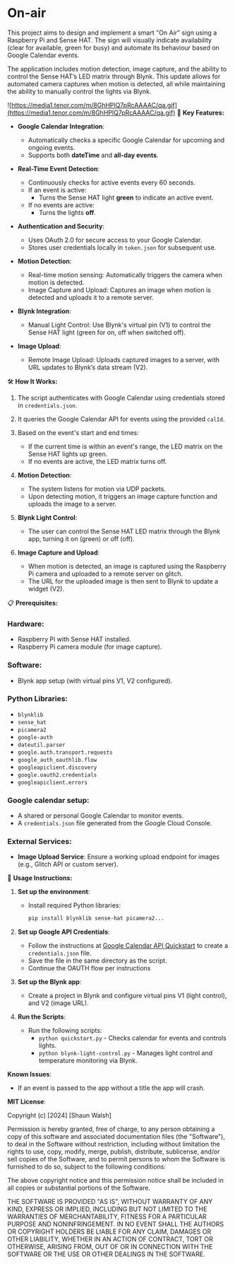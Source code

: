 # On-air
This project aims to design and implement a smart "On Air" sign using a Raspberry Pi and Sense HAT. The sign will visually indicate availability (clear for available, green for busy) and automate its behaviour based on Google Calendar events.

The application includes motion detection, image capture, and the ability to control the Sense HAT’s LED matrix through Blynk. This update allows for automated camera captures when motion is detected, all while maintaining the ability to manually control the lights via Blynk.

![https://media1.tenor.com/m/8GhHPlQ7pRcAAAAC/qa.gif](https://media1.tenor.com/m/8GhHPlQ7pRcAAAAC/qa.gif)
🔧 **Key Features:**
- **Google Calendar Integration**:
  - Automatically checks a specific Google Calendar for upcoming and ongoing events.
  - Supports both **dateTime** and **all-day events**.
  
- **Real-Time Event Detection**:
  - Continuously checks for active events every 60 seconds.
  - If an event is active:
    - Turns the Sense HAT light **green** to indicate an active event.
  - If no events are active:
    - Turns the lights **off**.

- **Authentication and Security**:
  - Uses OAuth 2.0 for secure access to your Google Calendar.
  - Stores user credentials locally in `token.json` for subsequent use.
  
- **Motion Detection**:
  - Real-time motion sensing: Automatically triggers the camera when motion is detected.
  - Image Capture and Upload: Captures an image when motion is detected and uploads it to a remote server.
  
- **Blynk Integration**:
  - Manual Light Control: Use Blynk's virtual pin (V1) to control the Sense HAT light (green for on, off when switched off).

- **Image Upload**:
  - Remote Image Upload: Uploads captured images to a server, with URL updates to Blynk’s data stream (V2).

🛠️ **How It Works:**

1. The script authenticates with Google Calendar using credentials stored in `credentials.json`.

2. It queries the Google Calendar API for events using the provided `calId`.

3. Based on the event's start and end times:
   - If the current time is within an event's range, the LED matrix on the Sense HAT lights up green.
   - If no events are active, the LED matrix turns off.

4. **Motion Detection**:
   - The system listens for motion via UDP packets.
   - Upon detecting motion, it triggers an image capture function and uploads the image to a server.
   
5. **Blynk Light Control**:
   - The user can control the Sense HAT LED matrix through the Blynk app, turning it on (green) or off (off).
   
7. **Image Capture and Upload**:
   - When motion is detected, an image is captured using the Raspberry Pi camera and uploaded to a remote server on glitch.
   - The URL for the uploaded image is then sent to Blynk to update a widget (V2).

📋 **Prerequisites:**

### Hardware:
- Raspberry Pi with Sense HAT installed.
- Raspberry Pi camera module (for image capture).
  
### Software:
- Blynk app setup (with virtual pins V1, V2 configured).
  
### Python Libraries:
- `blynklib`
- `sense_hat`
- `picamera2`
- `google-auth`
- `dateutil.parser`
- `google.auth.transport.requests`
- `google_auth_oauthlib.flow`
- `googleapiclient.discovery`
- `google.oauth2.credentials`
- `googleapiclient.errors`


### Google calendar setup:
  - A shared or personal Google Calendar to monitor events.
  - A `credentials.json` file generated from the Google Cloud Console.

### External Services:
- **Image Upload Service**: Ensure a working upload endpoint for images (e.g., Glitch API or custom server).

📖 **Usage Instructions:**

1. **Set up the environment**:
   - Install required Python libraries:
     ```bash
     pip install blynklib sense-hat picamera2...
     ```

2. **Set up Google API Credentials**:
   - Follow the instructions at [Google Calendar API Quickstart](https://developers.google.com/calendar/api/quickstart/python) to create a `credentials.json` file.
   - Save the file in the same directory as the script.
   - Continue the OAUTH flow per instructions

3. **Set up the Blynk app**:
   - Create a project in Blynk and configure virtual pins V1 (light control), and V2 (image URL).

4. **Run the Scripts**:
   - Run the following scripts:
     - `python quickstart.py` - Checks calendar for events and controls lights.
     - `python blynk-light-control.py` - Manages light control and temperature monitoring via Blynk.

**Known Issues**:
- If an event is passed to the app without a title the app will crash.

**MIT License**:

Copyright (c) [2024] [Shaun Walsh]

Permission is hereby granted, free of charge, to any person obtaining a copy
of this software and associated documentation files (the "Software"), to deal
in the Software without restriction, including without limitation the rights
to use, copy, modify, merge, publish, distribute, sublicense, and/or sell
copies of the Software, and to permit persons to whom the Software is
furnished to do so, subject to the following conditions:

The above copyright notice and this permission notice shall be included in all
copies or substantial portions of the Software.

THE SOFTWARE IS PROVIDED "AS IS", WITHOUT WARRANTY OF ANY KIND, EXPRESS OR
IMPLIED, INCLUDING BUT NOT LIMITED TO THE WARRANTIES OF MERCHANTABILITY,
FITNESS FOR A PARTICULAR PURPOSE AND NONINFRINGEMENT. IN NO EVENT SHALL THE
AUTHORS OR COPYRIGHT HOLDERS BE LIABLE FOR ANY CLAIM, DAMAGES OR OTHER
LIABILITY, WHETHER IN AN ACTION OF CONTRACT, TORT OR OTHERWISE, ARISING FROM,
OUT OF OR IN CONNECTION WITH THE SOFTWARE OR THE USE OR OTHER DEALINGS IN THE
SOFTWARE.

